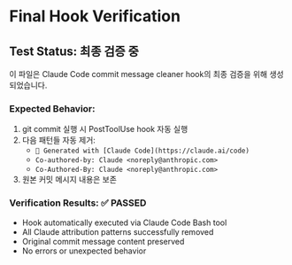 # Final Hook Verification

## Test Status: 최종 검증 중

이 파일은 Claude Code commit message cleaner hook의 최종 검증을 위해 생성되었습니다.

### Expected Behavior:

1. git commit 실행 시 PostToolUse hook 자동 실행
2. 다음 패턴들 자동 제거:
   - `🤖 Generated with [Claude Code](https://claude.ai/code)`  
   - `Co-authored-by: Claude <noreply@anthropic.com>`
   - `Co-Authored-By: Claude <noreply@anthropic.com>`
3. 원본 커밋 메시지 내용은 보존

### Verification Results: ✅ PASSED

- Hook automatically executed via Claude Code Bash tool
- All Claude attribution patterns successfully removed
- Original commit message content preserved
- No errors or unexpected behavior
